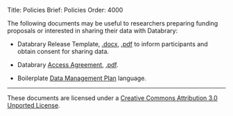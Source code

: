 Title: Policies
Brief: Policies
Order: 4000


The following documents may be useful to researchers preparing funding proposals or interested in sharing their data with Databrary:

- Databrary Release Template, [.docx](/policies/release-template.docx), [.pdf](/policies/release-template.pdf) to inform participants and obtain consent for sharing data.

- Databrary [Access Agreement](|filename|policies/agreement.mdi), [.pdf](/policies/agreement.pdf).

- Boilerplate [Data Management Plan](|filename|policies/dmp-template.mdi) language.



----

<p class="legal"><span xmlns:dct="http://purl.org/dc/terms/" property="dct:title">These documents</span> are licensed under a <a rel="license" href="http://creativecommons.org/licenses/by/3.0/deed.en_US">Creative Commons Attribution 3.0 Unported License</a>.</p>
